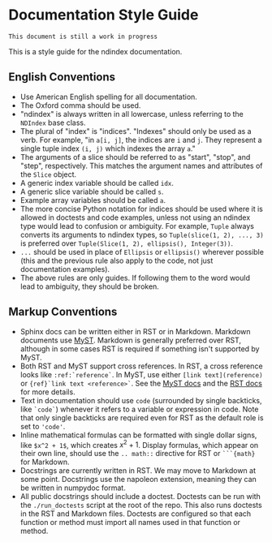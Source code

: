 # Documentation Style Guide

```{note}
This document is still a work in progress
```

This is a style guide for the ndindex documentation.

## English Conventions

- Use American English spelling for all documentation.
- The Oxford comma should be used.
- "ndindex" is always written in all lowercase, unless referring to the
  `NDIndex` base class.
- The plural of "index" is "indices". "Indexes" should only be used as a verb.
  For example, "in `a[i, j]`, the indices are `i` and `j`. They represent a
  single tuple index `(i, j)` which indexes the array `a`."
- The arguments of a slice should be referred to as "start", "stop", and
  "step", respectively. This matches the argument names and attributes of the
  `Slice` object.
- A generic index variable should be called `idx`.
- A generic slice variable should be called `s`.
- Example array variables should be called `a`.
- The more concise Python notation for indices should be used where it is
  allowed in doctests and code examples, unless not using an ndindex type
  would lead to confusion or ambiguity. For example, `Tuple` always converts
  its arguments to ndindex types, so `Tuple(slice(1, 2), ..., 3)` is preferred
  over `Tuple(Slice(1, 2), ellipsis(), Integer(3))`.
- `...` should be used in place of `Ellipsis` or `ellipsis()` wherever
  possible (this and the previous rule also apply to the code, not just
  documentation examples).
- The above rules are only guides. If following them to the word would lead to
  ambiguity, they should be broken.

## Markup Conventions

- Sphinx docs can be written either in RST or in Markdown. Markdown documents
  use [MyST](https://myst-parser.readthedocs.io/en/latest/). Markdown is
  generally preferred over RST, although in some cases RST is required if
  something isn't supported by MyST.
- Both RST and MyST support cross references. In RST, a cross reference looks
  like ``` :ref:`reference` ```. In MyST, use either `[link text](reference)`
  or ``` {ref}`link text <reference>` ```. See the [MyST
  docs](https://myst-parser.readthedocs.io/en/latest/using/syntax.html) and
  the [RST
  docs](https://www.sphinx-doc.org/en/master/usage/restructuredtext/roles.html)
  for more details.
- Text in documentation should use `code` (surrounded by single backticks,
  like ``` `code` ```) whenever it refers to a variable or expression in code.
  Note that only single backticks are required even for RST as the default
  role is set to `'code'`.
- Inline mathematical formulas can be formatted with single dollar signs, like
  `$x^2 + 1$`, which creates $x^2 + 1$. Display formulas, which appear on
  their own line, should use the `.. math::` directive for RST or ````
  ```{math} ```` for Markdown.
- Docstrings are currently written in RST. We may move to Markdown at some
  point. Docstrings use the napoleon extension, meaning they can be written in
  numpydoc format.
- All public docstrings should include a doctest. Doctests can be run with the
  `./run_doctests` script at the root of the repo. This also runs doctests in
  the RST and Markdown files. Doctests are configured so that each function or
  method must import all names used in that function or method.
